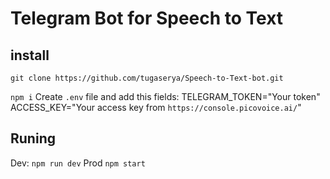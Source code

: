# Telegram Bot for Speech to Text
## install
``
git clone https://github.com/tugaserya/Speech-to-Text-bot.git 
``

``
npm i
``
Create `.env` file and add this fields:
TELEGRAM_TOKEN="Your token"
ACCESS_KEY="Your access key from `https://console.picovoice.ai/`"

## Runing
Dev:
``
npm run dev
``
Prod
``
npm start
``

